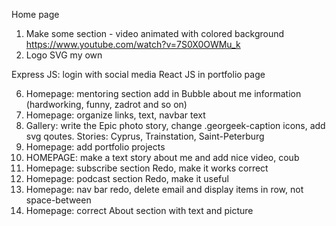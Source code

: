 Home page
1. Make some section - video animated with colored background https://www.youtube.com/watch?v=7S0X0OWMu_k
5. Logo SVG my own

Express JS:
login with social media
React JS in portfolio page

6. Homepage: mentoring section add in Bubble about me information (hardworking, funny, zadrot and so on)
8. Homepage: organize links, text, navbar text
9. Gallery: write the Epic photo story, change .georgeek-caption icons, add svg qoutes. Stories: Cyprus, Trainstation, Saint-Peterburg
10. Homepage: add portfolio projects
11. HOMEPAGE: make a text story about me and add nice video, coub
12. Homepage: subscribe section Redo, make it works correct
13. Homepage: podcast section Redo, make it useful
14. Homepage: nav bar redo, delete email and display items in row, not space-between
15. Homepage: correct About section with text and picture